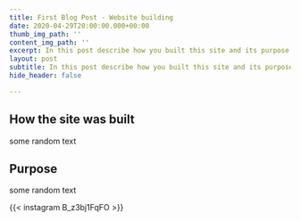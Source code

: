 ```yaml
---
title: First Blog Post - Website building
date: 2020-04-29T20:00:00.000+00:00
thumb_img_path: ''
content_img_path: ''
excerpt: In this post describe how you built this site and its purpose
layout: post
subtitle: In this post describe how you built this site and its purpose
hide_header: false

---
```

## How the site was built

some random text

## Purpose

some random text


{{< instagram B_z3bj1FqFO >}}